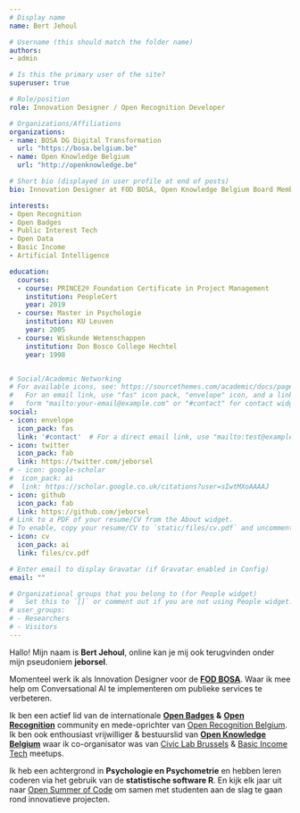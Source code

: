 ```yaml
---
# Display name
name: Bert Jehoul

# Username (this should match the folder name)
authors:
- admin

# Is this the primary user of the site?
superuser: true

# Role/position
role: Innovation Designer / Open Recognition Developer

# Organizations/Affiliations
organizations:
- name: BOSA DG Digital Transformation
  url: "https://bosa.belgium.be"
- name: Open Knowledge Belgium
  url: "http://openknowledge.be"

# Short bio (displayed in user profile at end of posts)
bio: Innovation Designer at FOD BOSA, Open Knowledge Belgium Board Member, Open Recognition Ambassador, Psychometrician, R-User

interests:
- Open Recognition
- Open Badges
- Public Interest Tech
- Open Data
- Basic Income
- Artificial Intelligence

education:
  courses:
  - course: PRINCE2® Foundation Certificate in Project Management
    institution: PeopleCert
    year: 2019
  - course: Master in Psychologie
    institution: KU Leuven
    year: 2005
  - course: Wiskunde Wetenschappen
    institution: Don Bosco College Hechtel
    year: 1998


# Social/Academic Networking
# For available icons, see: https://sourcethemes.com/academic/docs/page-builder/#icons
#   For an email link, use "fas" icon pack, "envelope" icon, and a link in the
#   form "mailto:your-email@example.com" or "#contact" for contact widget.
social:
- icon: envelope
  icon_pack: fas
  link: '#contact'  # For a direct email link, use "mailto:test@example.org".
- icon: twitter
  icon_pack: fab
  link: https://twitter.com/jeborsel
# - icon: google-scholar
#  icon_pack: ai
#  link: https://scholar.google.co.uk/citations?user=sIwtMXoAAAAJ
- icon: github
  icon_pack: fab
  link: https://github.com/jeborsel
# Link to a PDF of your resume/CV from the About widget.
# To enable, copy your resume/CV to `static/files/cv.pdf` and uncomment the lines below.
- icon: cv
  icon_pack: ai
  link: files/cv.pdf

# Enter email to display Gravatar (if Gravatar enabled in Config)
email: ""

# Organizational groups that you belong to (for People widget)
#   Set this to `[]` or comment out if you are not using People widget.
# user_groups:
# - Researchers
# - Visitors
---
```


Hallo! Mijn naam is **Bert Jehoul**, online kan je mij ook terugvinden onder mijn pseudoniem **jeborsel**.

Momenteel werk ik als Innovation Designer voor de [**FOD BOSA**](https://bosa.belgium.be). Waar ik mee help om Conversational AI te implementeren om publieke services te verbeteren.

Ik ben een actief lid van de internationale [**Open Badges**](https://openbadges.org/) **&** [**Open Recognition**](https://openrecognition.org/) community en mede-oprichter van [Open Recognition Belgium](https://openknowledge.be/activities/open-recognition-belgium).
Ik ben ook enthousiast vrijwilliger & bestuurslid van [**Open Knowledge Belgium**](http://openknowledge.be/) waar ik co-organisator was van [Civic Lab Brussels](https://www.meetup.com/en-AU/Civic-Lab-Brussels/) & [Basic Income Tech](https://www.meetup.com/en-AU/Belgium-Basic-Income-Meetup/) meetups.

Ik heb een achtergrond in **Psychologie en Psychometrie** en hebben leren coderen via het gebruik van de **statistische software R**.
En kijk elk jaar uit naar [Open Summer of Code](https://osoc.be/) om samen met studenten aan de slag te gaan rond innovatieve projecten.  


